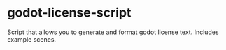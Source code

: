 # godot-license-script
Script that allows you to generate and format godot license text. Includes example scenes.
